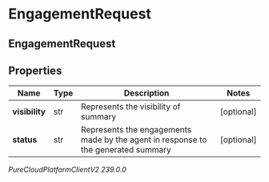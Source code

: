 # EngagementRequest

## EngagementRequest

## Properties

|Name | Type | Description | Notes|
|------------ | ------------- | ------------- | -------------|
| **visibility** | str | Represents the visibility of summary | [optional] |
| **status** | str | Represents the engagements made by the agent in response to the generated summary | [optional] |



_PureCloudPlatformClientV2 239.0.0_
